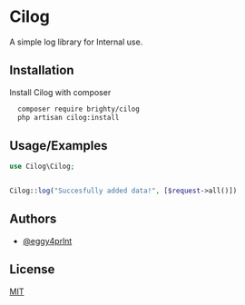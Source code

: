 
# Cilog

A simple log library for Internal use.

## Installation

Install Cilog with composer

```bash
  composer require brighty/cilog
  php artisan cilog:install
```

## Usage/Examples

```php
use Cilog\Cilog;


Cilog::log("Succesfully added data!", [$request->all()])
```


## Authors

- [@eggy4prlnt](https://www.github.com/eggy4prlnt)


## License

[MIT](https://choosealicense.com/licenses/mit/)
